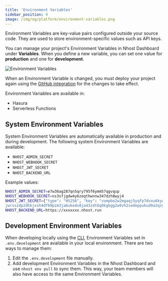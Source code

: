 ```yaml
---
title: 'Environment Variables'
sidebar_position: 9
image: /img/og/platform/environment-variables.png
---
```


Environment Variables are key-value pairs configured outside your source code. They are used to store environment-specific values such as API keys.

You can manage your project's Environment Variables in Nhost Dashboard under **Variables**. When you define a new variable, you can set one value for **production** and one for **development**.

![Environment Variables](/img/platform/environment-variables/environment-variables.png)

When an Environment Variable is changed, you must deploy your project again using the [GitHub integration](/platform/github-integration) for the changes to take effect.

Environment Variables are available in:

- Hasura
- Serverless Functions

## System Environment Variables

System Environment Variables are automatically available in production and during development. The following system Environment Variables are available:

- `NHOST_ADMIN_SECRET`
- `NHOST_WEBHOOK_SECRET`
- `NHOST_JWT_SECRET`
- `NHOST_BACKEND_URL`

Example values:

```bash
NHOST_ADMIN_SECRET=e7w36ag287qn5qry795f6ymm57qgvqup
NHOST_WEBHOOK_SECRET=ns3sfjgdw4y6zeqthwnnw347dzh8wyj4
NHOST_JWT_SECRET={"type": "HS256", "key": "vumpbe2w2mgaqj5yqfp7dvxu6kywtvsgb68ejpdaqxerea8
jwrsszdp2dhkjxsh4df69pzm3ja6ukedx8ja43zdt6q9kgbgg2w9vh2sedeppukud9a2qzy29v3afdn7m"}
NHOST_BACKEND_URL=https://xxxxxxx.nhost.run
```

## Development Environment Variables

When developing locally using the [CLI](/platform/cli), Environment Variables set in `.env.development` are available in your local environment. There are two ways to manage them:

1. Edit the `.env.development` file manually.
2. Add development Environment Variables in the Nhost Dashboard and use `nhost env pull` to sync them. This way, your team members will also have access to the same Environment Variables.
